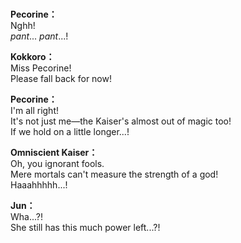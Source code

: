 # 

  
**Pecorine：**  
Nghh!  
*pant*... *pant*...!  
  
**Kokkoro：**  
Miss Pecorine!  
Please fall back for now!  
  
**Pecorine：**  
I'm all right!  
It's not just me—the Kaiser's almost out of magic too!  
If we hold on a little longer...!  
  
**Omniscient Kaiser：**  
Oh, you ignorant fools.  
Mere mortals can't measure the strength of a god!  
Haaahhhhh...!  
  
**Jun：**  
Wha...?!  
She still has this much power left...?!  
